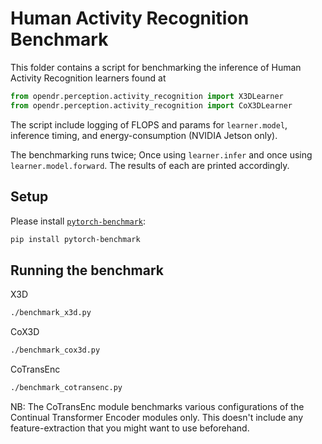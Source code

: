 # Human Activity Recognition Benchmark
This folder contains a script for benchmarking the inference of Human Activity Recognition learners found at
```python
from opendr.perception.activity_recognition import X3DLearner
from opendr.perception.activity_recognition import CoX3DLearner
```

The script include logging of FLOPS and params for `learner.model`, inference timing, and energy-consumption (NVIDIA Jetson only).

The benchmarking runs twice; Once using `learner.infer` and once using `learner.model.forward`. The results of each are printed accordingly.


## Setup
Please install [`pytorch-benchmark`](https://github.com/LukasHedegaard/pytorch-benchmark):
```bash
pip install pytorch-benchmark
```

## Running the benchmark
X3D
```bash
./benchmark_x3d.py
```

CoX3D
```bash
./benchmark_cox3d.py
```

CoTransEnc
```bash
./benchmark_cotransenc.py
```
NB: The CoTransEnc module benchmarks various configurations of the Continual Transformer Encoder modules only. This doesn't include any feature-extraction that you might want to use beforehand.